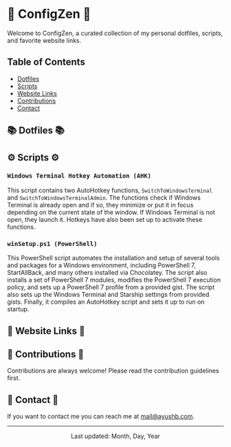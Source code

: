 # 🚀 ConfigZen 🚀

Welcome to ConfigZen, a curated collection of my personal dotfiles, scripts, and favorite website links.

## Table of Contents

- [Dotfiles](#dotfiles)
- [Scripts](#scripts)
- [Website Links](#website-links)
- [Contributions](#contributions)
- [Contact](#contact)

## 📚 Dotfiles 📚

## ⚙️ Scripts ⚙️

### `Windows Terminal Hotkey Automation (AHK)`

This script contains two AutoHotkey functions, `SwitchToWindowsTerminal` and `SwitchToWindowsTerminalAdmin`. The functions check if Windows Terminal is already open and if so, they minimize or put it in focus depending on the current state of the window. If Windows Terminal is not open, they launch it. Hotkeys have also been set up to activate these functions.

### `winSetup.ps1 (PowerShell)`

This PowerShell script automates the installation and setup of several tools and packages for a Windows environment, including PowerShell 7, StartAllBack, and many others installed via Chocolatey. The script also installs a set of PowerShell 7 modules, modifies the PowerShell 7 execution policy, and sets up a PowerShell 7 profile from a provided gist. The script also sets up the Windows Terminal and Starship settings from provided gists. Finally, it compiles an AutoHotkey script and sets it up to run on startup.

## 🔗 Website Links 🔗

## 👥 Contributions 👥

Contributions are always welcome! Please read the contribution guidelines first.

## 📧 Contact 📧

If you want to contact me you can reach me at <mail@ayushb.com>.

---

<p align="center">
  Last updated: Month, Day, Year
</p>
